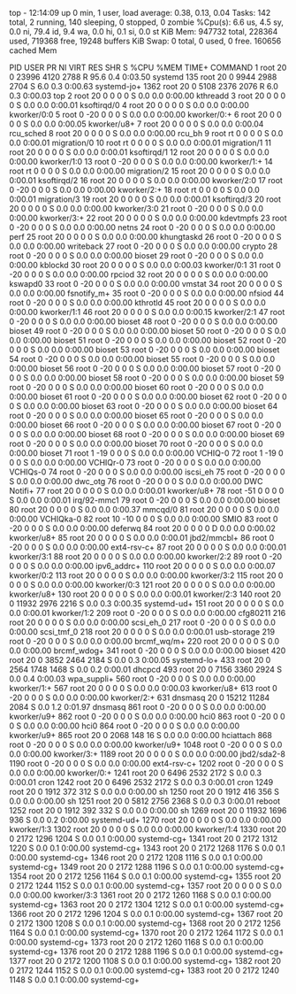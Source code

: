 top - 12:14:09 up 0 min,  1 user,  load average: 0.38, 0.13, 0.04
Tasks: 142 total,   2 running, 140 sleeping,   0 stopped,   0 zombie
%Cpu(s):  6.6 us,  4.5 sy,  0.0 ni, 79.4 id,  9.4 wa,  0.0 hi,  0.1 si,  0.0 st
KiB Mem:    947732 total,   228364 used,   719368 free,    19248 buffers
KiB Swap:        0 total,        0 used,        0 free.   160656 cached Mem

  PID USER      PR  NI    VIRT    RES    SHR S  %CPU %MEM     TIME+ COMMAND
    1 root      20   0   23996   4120   2788 R  95.6  0.4   0:03.50 systemd
  135 root      20   0    9944   2988   2704 S   6.0  0.3   0:00.63 systemd-jo+
 1362 root      20   0    5108   2376   2076 R   6.0  0.3   0:00.03 top
    2 root      20   0       0      0      0 S   0.0  0.0   0:00.00 kthreadd
    3 root      20   0       0      0      0 S   0.0  0.0   0:00.01 ksoftirqd/0
    4 root      20   0       0      0      0 S   0.0  0.0   0:00.00 kworker/0:0
    5 root       0 -20       0      0      0 S   0.0  0.0   0:00.00 kworker/0:+
    6 root      20   0       0      0      0 S   0.0  0.0   0:00.05 kworker/u8+
    7 root      20   0       0      0      0 S   0.0  0.0   0:00.04 rcu_sched
    8 root      20   0       0      0      0 S   0.0  0.0   0:00.00 rcu_bh
    9 root      rt   0       0      0      0 S   0.0  0.0   0:00.01 migration/0
   10 root      rt   0       0      0      0 S   0.0  0.0   0:00.01 migration/1
   11 root      20   0       0      0      0 S   0.0  0.0   0:00.01 ksoftirqd/1
   12 root      20   0       0      0      0 S   0.0  0.0   0:00.00 kworker/1:0
   13 root       0 -20       0      0      0 S   0.0  0.0   0:00.00 kworker/1:+
   14 root      rt   0       0      0      0 S   0.0  0.0   0:00.00 migration/2
   15 root      20   0       0      0      0 S   0.0  0.0   0:00.01 ksoftirqd/2
   16 root      20   0       0      0      0 S   0.0  0.0   0:00.00 kworker/2:0
   17 root       0 -20       0      0      0 S   0.0  0.0   0:00.00 kworker/2:+
   18 root      rt   0       0      0      0 S   0.0  0.0   0:00.01 migration/3
   19 root      20   0       0      0      0 S   0.0  0.0   0:00.01 ksoftirqd/3
   20 root      20   0       0      0      0 S   0.0  0.0   0:00.00 kworker/3:0
   21 root       0 -20       0      0      0 S   0.0  0.0   0:00.00 kworker/3:+
   22 root      20   0       0      0      0 S   0.0  0.0   0:00.00 kdevtmpfs
   23 root       0 -20       0      0      0 S   0.0  0.0   0:00.00 netns
   24 root       0 -20       0      0      0 S   0.0  0.0   0:00.00 perf
   25 root      20   0       0      0      0 S   0.0  0.0   0:00.00 khungtaskd
   26 root       0 -20       0      0      0 S   0.0  0.0   0:00.00 writeback
   27 root       0 -20       0      0      0 S   0.0  0.0   0:00.00 crypto
   28 root       0 -20       0      0      0 S   0.0  0.0   0:00.00 bioset
   29 root       0 -20       0      0      0 S   0.0  0.0   0:00.00 kblockd
   30 root      20   0       0      0      0 S   0.0  0.0   0:00.03 kworker/0:1
   31 root       0 -20       0      0      0 S   0.0  0.0   0:00.00 rpciod
   32 root      20   0       0      0      0 S   0.0  0.0   0:00.00 kswapd0
   33 root       0 -20       0      0      0 S   0.0  0.0   0:00.00 vmstat
   34 root      20   0       0      0      0 S   0.0  0.0   0:00.00 fsnotify_m+
   35 root       0 -20       0      0      0 S   0.0  0.0   0:00.00 nfsiod
   44 root       0 -20       0      0      0 S   0.0  0.0   0:00.00 kthrotld
   45 root      20   0       0      0      0 S   0.0  0.0   0:00.00 kworker/1:1
   46 root      20   0       0      0      0 S   0.0  0.0   0:00.15 kworker/2:1
   47 root       0 -20       0      0      0 S   0.0  0.0   0:00.00 bioset
   48 root       0 -20       0      0      0 S   0.0  0.0   0:00.00 bioset
   49 root       0 -20       0      0      0 S   0.0  0.0   0:00.00 bioset
   50 root       0 -20       0      0      0 S   0.0  0.0   0:00.00 bioset
   51 root       0 -20       0      0      0 S   0.0  0.0   0:00.00 bioset
   52 root       0 -20       0      0      0 S   0.0  0.0   0:00.00 bioset
   53 root       0 -20       0      0      0 S   0.0  0.0   0:00.00 bioset
   54 root       0 -20       0      0      0 S   0.0  0.0   0:00.00 bioset
   55 root       0 -20       0      0      0 S   0.0  0.0   0:00.00 bioset
   56 root       0 -20       0      0      0 S   0.0  0.0   0:00.00 bioset
   57 root       0 -20       0      0      0 S   0.0  0.0   0:00.00 bioset
   58 root       0 -20       0      0      0 S   0.0  0.0   0:00.00 bioset
   59 root       0 -20       0      0      0 S   0.0  0.0   0:00.00 bioset
   60 root       0 -20       0      0      0 S   0.0  0.0   0:00.00 bioset
   61 root       0 -20       0      0      0 S   0.0  0.0   0:00.00 bioset
   62 root       0 -20       0      0      0 S   0.0  0.0   0:00.00 bioset
   63 root       0 -20       0      0      0 S   0.0  0.0   0:00.00 bioset
   64 root       0 -20       0      0      0 S   0.0  0.0   0:00.00 bioset
   65 root       0 -20       0      0      0 S   0.0  0.0   0:00.00 bioset
   66 root       0 -20       0      0      0 S   0.0  0.0   0:00.00 bioset
   67 root       0 -20       0      0      0 S   0.0  0.0   0:00.00 bioset
   68 root       0 -20       0      0      0 S   0.0  0.0   0:00.00 bioset
   69 root       0 -20       0      0      0 S   0.0  0.0   0:00.00 bioset
   70 root       0 -20       0      0      0 S   0.0  0.0   0:00.00 bioset
   71 root       1 -19       0      0      0 S   0.0  0.0   0:00.00 VCHIQ-0
   72 root       1 -19       0      0      0 S   0.0  0.0   0:00.00 VCHIQr-0
   73 root       0 -20       0      0      0 S   0.0  0.0   0:00.00 VCHIQs-0
   74 root       0 -20       0      0      0 S   0.0  0.0   0:00.00 iscsi_eh
   75 root       0 -20       0      0      0 S   0.0  0.0   0:00.00 dwc_otg
   76 root       0 -20       0      0      0 S   0.0  0.0   0:00.00 DWC Notifi+
   77 root      20   0       0      0      0 S   0.0  0.0   0:00.01 kworker/u8+
   78 root     -51   0       0      0      0 S   0.0  0.0   0:00.01 irq/92-mmc1
   79 root       0 -20       0      0      0 S   0.0  0.0   0:00.00 bioset
   80 root      20   0       0      0      0 S   0.0  0.0   0:00.37 mmcqd/0
   81 root      20   0       0      0      0 S   0.0  0.0   0:00.00 VCHIQka-0
   82 root      10 -10       0      0      0 S   0.0  0.0   0:00.00 SMIO
   83 root       0 -20       0      0      0 S   0.0  0.0   0:00.00 deferwq
   84 root      20   0       0      0      0 D   0.0  0.0   0:00.02 kworker/u8+
   85 root      20   0       0      0      0 S   0.0  0.0   0:00.01 jbd2/mmcbl+
   86 root       0 -20       0      0      0 S   0.0  0.0   0:00.00 ext4-rsv-c+
   87 root      20   0       0      0      0 S   0.0  0.0   0:00.01 kworker/3:1
   88 root      20   0       0      0      0 S   0.0  0.0   0:00.00 kworker/2:2
   89 root       0 -20       0      0      0 S   0.0  0.0   0:00.00 ipv6_addrc+
  110 root      20   0       0      0      0 S   0.0  0.0   0:00.07 kworker/0:2
  113 root      20   0       0      0      0 S   0.0  0.0   0:00.00 kworker/3:2
  115 root      20   0       0      0      0 S   0.0  0.0   0:00.00 kworker/0:3
  121 root      20   0       0      0      0 S   0.0  0.0   0:00.00 kworker/u8+
  130 root      20   0       0      0      0 S   0.0  0.0   0:00.01 kworker/2:3
  140 root      20   0   11932   2976   2216 S   0.0  0.3   0:00.35 systemd-ud+
  151 root      20   0       0      0      0 S   0.0  0.0   0:00.01 kworker/1:2
  209 root       0 -20       0      0      0 S   0.0  0.0   0:00.00 cfg80211
  216 root      20   0       0      0      0 S   0.0  0.0   0:00.00 scsi_eh_0
  217 root       0 -20       0      0      0 S   0.0  0.0   0:00.00 scsi_tmf_0
  218 root      20   0       0      0      0 S   0.0  0.0   0:00.01 usb-storage
  219 root       0 -20       0      0      0 S   0.0  0.0   0:00.00 brcmf_wq/m+
  220 root      20   0       0      0      0 S   0.0  0.0   0:00.00 brcmf_wdog+
  341 root       0 -20       0      0      0 S   0.0  0.0   0:00.00 bioset
  420 root      20   0    3852   2464   2184 S   0.0  0.3   0:00.05 systemd-lo+
  433 root      20   0    2564   1748   1468 S   0.0  0.2   0:00.01 dhcpcd
  493 root      20   0    7156   3360   2924 S   0.0  0.4   0:00.03 wpa_suppli+
  560 root       0 -20       0      0      0 S   0.0  0.0   0:00.00 kworker/1:+
  567 root      20   0       0      0      0 S   0.0  0.0   0:00.03 kworker/u8+
  613 root       0 -20       0      0      0 S   0.0  0.0   0:00.00 kworker/2:+
  631 dnsmasq   20   0   15212  11284   2084 S   0.0  1.2   0:01.97 dnsmasq
  861 root       0 -20       0      0      0 S   0.0  0.0   0:00.00 kworker/u9+
  862 root       0 -20       0      0      0 S   0.0  0.0   0:00.00 hci0
  863 root       0 -20       0      0      0 S   0.0  0.0   0:00.00 hci0
  864 root       0 -20       0      0      0 S   0.0  0.0   0:00.00 kworker/u9+
  865 root      20   0    2068    148     16 S   0.0  0.0   0:00.00 hciattach
  868 root       0 -20       0      0      0 S   0.0  0.0   0:00.00 kworker/u9+
 1048 root       0 -20       0      0      0 S   0.0  0.0   0:00.00 kworker/3:+
 1189 root      20   0       0      0      0 S   0.0  0.0   0:00.00 jbd2/sda2-8
 1190 root       0 -20       0      0      0 S   0.0  0.0   0:00.00 ext4-rsv-c+
 1202 root       0 -20       0      0      0 S   0.0  0.0   0:00.00 kworker/0:+
 1241 root      20   0    6496   2532   2172 S   0.0  0.3   0:00.01 cron
 1242 root      20   0    6496   2532   2172 S   0.0  0.3   0:00.01 cron
 1249 root      20   0    1912    372    312 S   0.0  0.0   0:00.00 sh
 1250 root      20   0    1912    416    356 S   0.0  0.0   0:00.00 sh
 1251 root      20   0    5812   2756   2368 S   0.0  0.3   0:00.01 reboot
 1252 root      20   0    1912    392    332 S   0.0  0.0   0:00.00 sh
 1269 root      20   0   11932   1696    936 S   0.0  0.2   0:00.00 systemd-ud+
 1270 root      20   0       0      0      0 S   0.0  0.0   0:00.00 kworker/1:3
 1302 root      20   0       0      0      0 S   0.0  0.0   0:00.00 kworker/1:4
 1330 root      20   0    2172   1296   1204 S   0.0  0.1   0:00.00 systemd-cg+
 1341 root      20   0    2172   1312   1220 S   0.0  0.1   0:00.00 systemd-cg+
 1343 root      20   0    2172   1268   1176 S   0.0  0.1   0:00.00 systemd-cg+
 1346 root      20   0    2172   1208   1116 S   0.0  0.1   0:00.00 systemd-cg+
 1349 root      20   0    2172   1288   1196 S   0.0  0.1   0:00.00 systemd-cg+
 1354 root      20   0    2172   1256   1164 S   0.0  0.1   0:00.00 systemd-cg+
 1355 root      20   0    2172   1244   1152 S   0.0  0.1   0:00.00 systemd-cg+
 1357 root      20   0       0      0      0 S   0.0  0.0   0:00.00 kworker/3:3
 1361 root      20   0    2172   1260   1168 S   0.0  0.1   0:00.00 systemd-cg+
 1363 root      20   0    2172   1304   1212 S   0.0  0.1   0:00.00 systemd-cg+
 1366 root      20   0    2172   1296   1204 S   0.0  0.1   0:00.00 systemd-cg+
 1367 root      20   0    2172   1300   1208 S   0.0  0.1   0:00.00 systemd-cg+
 1368 root      20   0    2172   1256   1164 S   0.0  0.1   0:00.00 systemd-cg+
 1370 root      20   0    2172   1264   1172 S   0.0  0.1   0:00.00 systemd-cg+
 1373 root      20   0    2172   1260   1168 S   0.0  0.1   0:00.00 systemd-cg+
 1376 root      20   0    2172   1288   1196 S   0.0  0.1   0:00.00 systemd-cg+
 1377 root      20   0    2172   1200   1108 S   0.0  0.1   0:00.00 systemd-cg+
 1382 root      20   0    2172   1244   1152 S   0.0  0.1   0:00.00 systemd-cg+
 1383 root      20   0    2172   1240   1148 S   0.0  0.1   0:00.00 systemd-cg+
